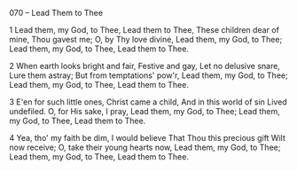 070 – Lead Them to Thee


1
Lead them, my God, to Thee,
Lead them to Thee,
These children dear of mine,
Thou gavest me;
O, by Thy love divine,
Lead them, my God, to Thee;
Lead them, my God, to Thee,
Lead them to Thee.

2
When earth looks bright and fair,
Festive and gay,
Let no delusive snare,
Lure them astray;
But from temptations' pow'r,
Lead them, my God, to Thee;
Lead them, my God, to Thee, 
Lead them to Thee.

3
E'en for such little ones,
Christ came a child,
And in this world of sin
Lived undefiled.
O, for His sake, I pray,
Lead them, my God, to Thee;
Lead them, my God, to Thee, 
Lead them to Thee.

4
Yea, tho' my faith be dim,
I would believe
That Thou this precious gift
Wilt now receive;
O, take their young hearts now,
Lead them, my God, to Thee;
Lead them, my God, to Thee,
Lead them to Thee.

